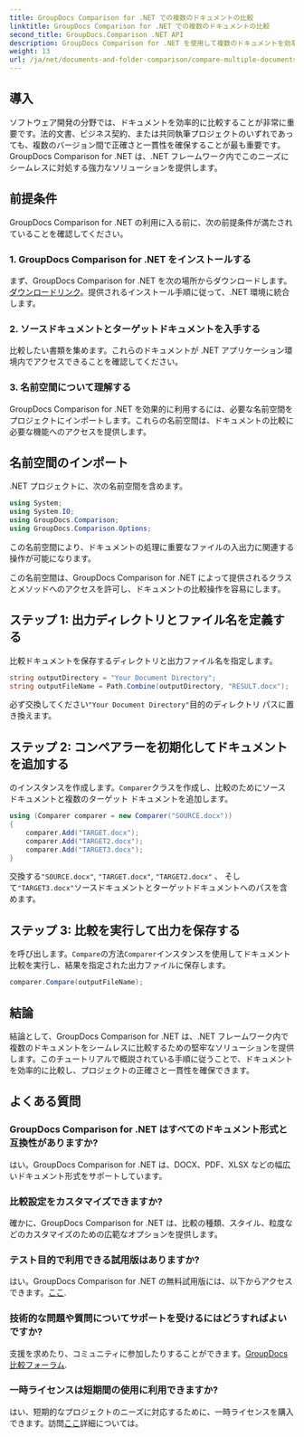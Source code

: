 ```yaml
---
title: GroupDocs Comparison for .NET での複数のドキュメントの比較
linktitle: GroupDocs Comparison for .NET での複数のドキュメントの比較
second_title: GroupDocs.Comparison .NET API
description: GroupDocs Comparison for .NET を使用して複数のドキュメントを効率的に比較する方法を学びます。シームレスな統合については、ステップバイステップのガイドに従ってください。
weight: 13
url: /ja/net/documents-and-folder-comparison/compare-multiple-documents-dotnet/
---
```

## 導入
ソフトウェア開発の分野では、ドキュメントを効率的に比較することが非常に重要です。法的文書、ビジネス契約、または共同執筆プロジェクトのいずれであっても、複数のバージョン間で正確さと一貫性を確保することが最も重要です。 GroupDocs Comparison for .NET は、.NET フレームワーク内でこのニーズにシームレスに対処する強力なソリューションを提供します。
## 前提条件
GroupDocs Comparison for .NET の利用に入る前に、次の前提条件が満たされていることを確認してください。
### 1. GroupDocs Comparison for .NET をインストールする
まず、GroupDocs Comparison for .NET を次の場所からダウンロードします。[ダウンロードリンク](https://releases.groupdocs.com/comparison/net/)。提供されるインストール手順に従って、.NET 環境に統合します。
### 2. ソースドキュメントとターゲットドキュメントを入手する
比較したい書類を集めます。これらのドキュメントが .NET アプリケーション環境内でアクセスできることを確認してください。
### 3. 名前空間について理解する
GroupDocs Comparison for .NET を効果的に利用するには、必要な名前空間をプロジェクトにインポートします。これらの名前空間は、ドキュメントの比較に必要な機能へのアクセスを提供します。

## 名前空間のインポート
.NET プロジェクトに、次の名前空間を含めます。

```csharp
using System;
using System.IO;
using GroupDocs.Comparison;
using GroupDocs.Comparison.Options;
```
この名前空間により、ドキュメントの処理に重要なファイルの入出力に関連する操作が可能になります。

この名前空間は、GroupDocs Comparison for .NET によって提供されるクラスとメソッドへのアクセスを許可し、ドキュメントの比較操作を容易にします。
## ステップ 1: 出力ディレクトリとファイル名を定義する
比較ドキュメントを保存するディレクトリと出力ファイル名を指定します。
```csharp
string outputDirectory = "Your Document Directory";
string outputFileName = Path.Combine(outputDirectory, "RESULT.docx");
```
必ず交換してください`"Your Document Directory"`目的のディレクトリ パスに置き換えます。
## ステップ 2: コンペアラーを初期化してドキュメントを追加する
のインスタンスを作成します。`Comparer`クラスを作成し、比較のためにソース ドキュメントと複数のターゲット ドキュメントを追加します。
```csharp
using (Comparer comparer = new Comparer("SOURCE.docx"))
{
    comparer.Add("TARGET.docx");
    comparer.Add("TARGET2.docx");
    comparer.Add("TARGET3.docx");
}
```
交換する`"SOURCE.docx"`, `"TARGET.docx"`, `"TARGET2.docx"` 、 そして`"TARGET3.docx"`ソースドキュメントとターゲットドキュメントへのパスを含めます。
## ステップ 3: 比較を実行して出力を保存する
を呼び出します。`Compare`の方法`Comparer`インスタンスを使用してドキュメント比較を実行し、結果を指定された出力ファイルに保存します。
```csharp
comparer.Compare(outputFileName);
```

## 結論
結論として、GroupDocs Comparison for .NET は、.NET フレームワーク内で複数のドキュメントをシームレスに比較するための堅牢なソリューションを提供します。このチュートリアルで概説されている手順に従うことで、ドキュメントを効率的に比較し、プロジェクトの正確さと一貫性を確保できます。
## よくある質問
### GroupDocs Comparison for .NET はすべてのドキュメント形式と互換性がありますか?
はい。GroupDocs Comparison for .NET は、DOCX、PDF、XLSX などの幅広いドキュメント形式をサポートしています。
### 比較設定をカスタマイズできますか?
確かに、GroupDocs Comparison for .NET は、比較の種類、スタイル、粒度などのカスタマイズのための広範なオプションを提供します。
### テスト目的で利用できる試用版はありますか?
はい。GroupDocs Comparison for .NET の無料試用版には、以下からアクセスできます。[ここ](https://releases.groupdocs.com/).
### 技術的な問題や質問についてサポートを受けるにはどうすればよいですか?
支援を求めたり、コミュニティに参加したりすることができます。[GroupDocs 比較フォーラム](https://forum.groupdocs.com/c/comparison/12).
### 一時ライセンスは短期間の使用に利用できますか?
はい、短期的なプロジェクトのニーズに対応するために、一時ライセンスを購入できます。訪問[ここ](https://purchase.groupdocs.com/temporary-license/)詳細については。